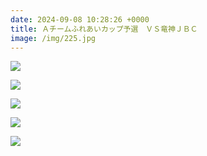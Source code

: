 ```yaml
---
date: 2024-09-08 10:28:26 +0000
title: Ａチームふれあいカップ予選　ＶＳ竜神ＪＢＣ
image: /img/225.jpg
---
```

![](/img/226.jpg)

![](/img/227.jpg)

![](/img/228.jpg)

![](/img/229.jpg)

![](/img/230.jpg)
